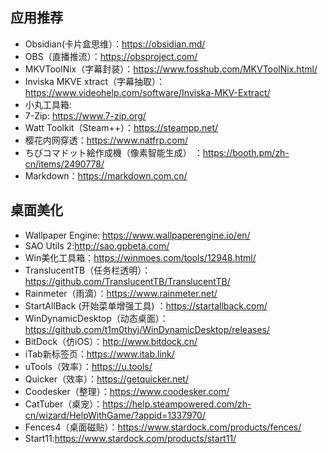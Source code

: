 ## 应用推荐
+ Obsidian(卡片盒思维）：https://obsidian.md/
+ OBS（直播推流）：https://obsproject.com/
+ MKVToolNix（字幕封装）：https://www.fosshub.com/MKVToolNix.html/
+ Inviska MKVE xtract（字幕抽取）：https://www.videohelp.com/software/Inviska-MKV-Extract/
+ 小丸工具箱: 
+ 7-Zip: https://www.7-zip.org/
+ Watt Toolkit（Steam++）：https://steampp.net/
+ 樱花内网穿透：https://www.natfrp.com/
+ ちびコマドット絵作成機（像素智能生成） ：https://booth.pm/zh-cn/items/2490778/
+ Markdown：https://markdown.com.cn/
## 桌面美化
+ Wallpaper Engine: https://www.wallpaperengine.io/en/
+ SAO Utils 2:http://sao.gpbeta.com/
+ Win美化工具箱：https://winmoes.com/tools/12948.html/
+ TranslucentTB（任务栏透明）：https://github.com/TranslucentTB/TranslucentTB/
+ Rainmeter（雨滴）：https://www.rainmeter.net/
+ StartAllBack (开始菜单增强工具) ：https://startallback.com/
+ WinDynamicDesktop（动态桌面）：https://github.com/t1m0thyj/WinDynamicDesktop/releases/
+ BitDock（仿iOS）：http://www.bitdock.cn/
+ iTab新标签页：https://www.itab.link/
+ uTools（效率）：https://u.tools/
+ Quicker（效率）：https://getquicker.net/
+ Coodesker（整理）：https://www.coodesker.com/
+ CatTuber（桌宠）：https://help.steampowered.com/zh-cn/wizard/HelpWithGame/?appid=1337970/
+ Fences4（桌面磁贴）：https://www.stardock.com/products/fences/
+ Start11:https://www.stardock.com/products/start11/

